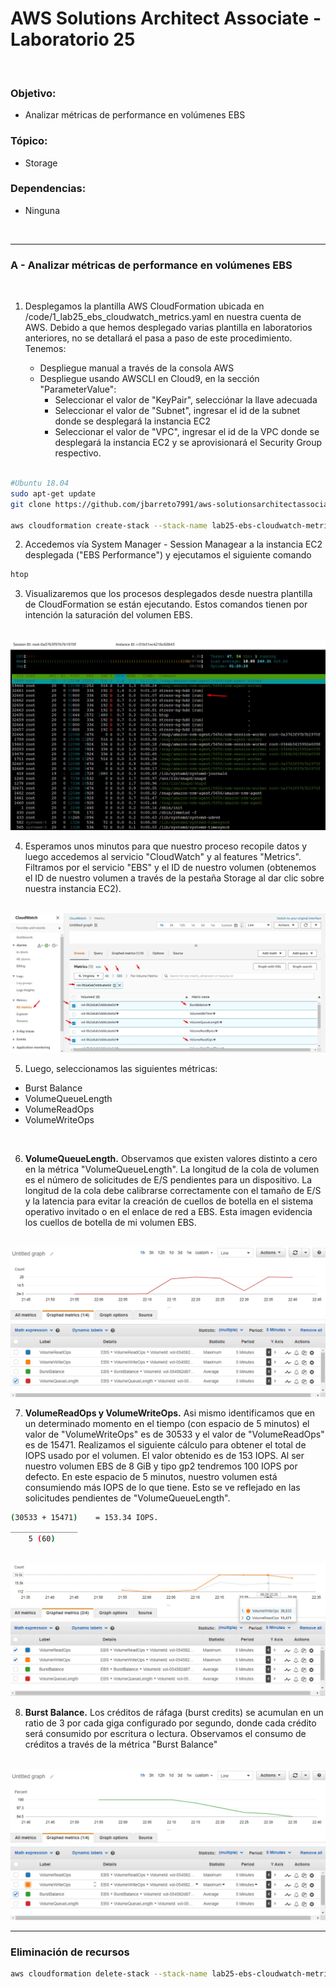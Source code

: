 # AWS Solutions Architect Associate - Laboratorio 25

<br>

### Objetivo: 
* Analizar métricas de performance en volúmenes EBS

### Tópico:
* Storage

### Dependencias:
* Ninguna

<br>


---

### A - Analizar métricas de performance en volúmenes EBS

<br>


1. Desplegamos la plantilla AWS CloudFormation ubicada en /code/1_lab25_ebs_cloudwatch_metrics.yaml en nuestra cuenta de AWS. Debido a que hemos desplegado varias plantilla en laboratorios anteriores, no se detallará el pasa a paso de este procedimiento. Tenemos:

    * Despliegue manual a través de la consola AWS
    * Despliegue usando AWSCLI en Cloud9, en la sección "ParameterValue": 
        * Seleccionar el valor de "KeyPair", selecciónar la llave adecuada
        * Seleccionar el valor de "Subnet", ingresar el id de la subnet donde se desplegará la instancia EC2
        * Seleccionar el valor de "VPC", ingresar el id de la VPC donde se desplegará la instancia EC2 y se aprovisionará el Security Group respectivo.

```bash

#Ubuntu 18.04
sudo apt-get update
git clone https://github.com/jbarreto7991/aws-solutionsarchitectassociate.git

aws cloudformation create-stack --stack-name lab25-ebs-cloudwatch-metrics --template-body file://~/environment/aws-solutionsarchitectassociate/Lab-25/code/1_lab25-ebs-cloudwatch-metrics.yaml --parameters ParameterKey=KeyPair,ParameterValue="aws-solutionsarchitectassociate" ParameterKey=Subnet,ParameterValue="subnet-29b70f18"  ParameterKey=VPC,ParameterValue="vpc-dd59d8a0" --capabilities CAPABILITY_IAM
```

2. Accedemos vía System Manager - Session Managear a la instancia EC2 desplegada ("EBS Performance") y ejecutamos el siguiente comando

```bash
htop
```

3. Visualizaremos que los procesos desplegados desde nuestra plantilla de CloudFormation se están ejecutando. Estos comandos tienen por intención la saturación del volumen EBS.

<br>

<img src="images/lab25_01.jpg">

<br>

4. Esperamos unos minutos para que nuestro proceso recopile datos y luego accedemos al servicio "CloudWatch" y al features "Metrics". Filtramos por el servicio "EBS" y el ID de nuestro volumen (obtenemos el ID de nuestro volumen a través de la pestaña Storage al dar clic sobre nuestra instancia EC2). 


<br>

<img src="images/lab25_02.jpg">

<br>

5. Luego, seleccionamos las siguientes métricas:
* Burst Balance
* VolumeQueueLength
* VolumeReadOps
* VolumeWriteOps


<br>

6. **VolumeQueueLength.** Observamos que existen valores distinto a cero en la métrica "VolumeQueueLength". La longitud de la cola de volumen es el número de solicitudes de E/S pendientes para un dispositivo. La longitud de la cola debe calibrarse correctamente con el tamaño de E/S y la latencia para evitar la creación de cuellos de botella en el sistema operativo invitado o en el enlace de red a EBS. Esta imagen evidencia los cuellos de botella de mi volumen EBS.

<br>

<img src="images/lab25_05.jpg">

<br>

7. **VolumeReadOps y VolumeWriteOps.** Asi mismo identificamos que en un determinado momento en el tiempo (con espacio de 5 minutos) el valor de "VolumeWriteOps" es de 30533 y el valor de "VolumeReadOps" es de 15471. Realizamos el siguiente cálculo para obtener el total de IOPS usado por el volumen. El valor obtenido es de 153 IOPS. Al ser nuestro volumen EBS de 8 GiB y tipo gp2 tendremos 100 IOPS por defecto. En este espacio de 5 minutos, nuestro volumen está consumiendo más IOPS de lo que tiene. Esto se ve reflejado en las solicitudes pendientes de "VolumeQueueLength".

```bash
(30533 + 15471)    = 153.34 IOPS.
_______________
    5 (60)
```

<br>

<img src="images/lab25_03.jpg">

<br>

8. **Burst Balance.** Los créditos de ráfaga (burst credits) se acumulan en un ratio de 3 por cada giga configurado por segundo, donde cada crédito será consumido por escritura o lectura. Observamos el consumo de créditos a través de la métrica "Burst Balance"

<br>

<img src="images/lab25_04.jpg">

<br>


---

### Eliminación de recursos

```bash
aws cloudformation delete-stack --stack-name lab25-ebs-cloudwatch-metrics
```
